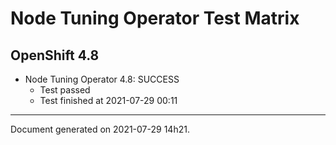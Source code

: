 
Node Tuning Operator Test Matrix
================================

OpenShift 4.8
-------------


* Node Tuning Operator 4.8: SUCCESS
  - Test passed
  - Test finished at 2021-07-29 00:11


---
Document generated on 2021-07-29 14h21.
